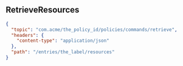 ## RetrieveResources

```json
{
  "topic": "com.acme/the_policy_id/policies/commands/retrieve",
  "headers": {
    "content-type": "application/json"
  },
  "path": "/entries/the_label/resources"
}
```
